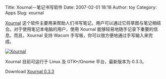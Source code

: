 Title: Xournal－笔记书写软件
Date: 2007-02-01 18:18
Author: toy
Category: Apps
Slug: xournal

[Xournal](http://xournal.sourceforge.net/)
这个软件主要用来帮助人们书写笔记，用户可以通过它将草图与笔记相结合。对于使用笔记本电脑的用户，使用
Xournal 能够轻易地随手记录下重要的信息。而且，Xournal 支持 Wacom
手写板，你可以很方便地通过手写输入来完成。

[![Xournal](http://i.linuxtoy.org/i/2007/02/xournal_s.jpg)](http://i.linuxtoy.org/i/2007/02/xournal.jpg)

Xournal 目前可运行于 Linux 及 GTK+/Gnome 平台，最新版本为 0.3.3。

Download [Xournal
0.3.3](http://downloads.sourceforge.net/xournal/xournal-0.3.3.tar.gz)
